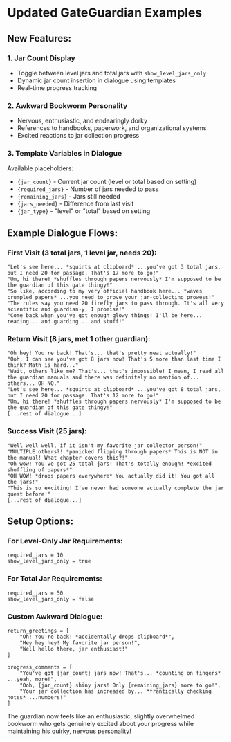 # Updated GateGuardian Examples

## New Features:

### 1. **Jar Count Display**
- Toggle between level jars and total jars with `show_level_jars_only`
- Dynamic jar count insertion in dialogue using templates
- Real-time progress tracking

### 2. **Awkward Bookworm Personality**
- Nervous, enthusiastic, and endearingly dorky
- References to handbooks, paperwork, and organizational systems
- Excited reactions to jar collection progress

### 3. **Template Variables in Dialogue**
Available placeholders:
- `{jar_count}` - Current jar count (level or total based on setting)
- `{required_jars}` - Number of jars needed to pass
- `{remaining_jars}` - Jars still needed
- `{jars_needed}` - Difference from last visit
- `{jar_type}` - "level" or "total" based on setting

## Example Dialogue Flows:

### First Visit (3 total jars, 1 level jar, needs 20):
```
"Let's see here... *squints at clipboard* ...you've got 3 total jars, but I need 20 for passage. That's 17 more to go!"
"Um, hi there! *shuffles through papers nervously* I'm supposed to be the guardian of this gate thingy!"
"So like, according to my very official handbook here... *waves crumpled papers* ...you need to prove your jar-collecting prowess!"
"The rules say you need 20 firefly jars to pass through. It's all very scientific and guardian-y, I promise!"
"Come back when you've got enough glowy things! I'll be here... reading... and guarding... and stuff!"
```

### Return Visit (8 jars, met 1 other guardian):
```
"Oh hey! You're back! That's... that's pretty neat actually!"
"Ooh, I can see you've got 8 jars now! That's 5 more than last time I think? Math is hard..."
"Wait, others like me? That's... that's impossible! I mean, I read all the guardian manuals and there was definitely no mention of... others... OH NO."
"Let's see here... *squints at clipboard* ...you've got 8 total jars, but I need 20 for passage. That's 12 more to go!"
"Um, hi there! *shuffles through papers nervously* I'm supposed to be the guardian of this gate thingy!"
[...rest of dialogue...]
```

### Success Visit (25 jars):
```
"Well well well, if it isn't my favorite jar collector person!"
"MULTIPLE others?! *panicked flipping through papers* This is NOT in the manual! What chapter covers this?!"
"Oh wow! You've got 25 total jars! That's totally enough! *excited shuffling of papers*"
"OH WOW! *drops papers everywhere* You actually did it! You got all the jars!"
"This is so exciting! I've never had someone actually complete the jar quest before!"
[...rest of dialogue...]
```

## Setup Options:

### For Level-Only Jar Requirements:
```gdscript
required_jars = 10
show_level_jars_only = true
```

### For Total Jar Requirements:
```gdscript
required_jars = 50
show_level_jars_only = false
```

### Custom Awkward Dialogue:
```gdscript
return_greetings = [
    "Oh! You're back! *accidentally drops clipboard*",
    "Hey hey hey! My favorite jar person!",
    "Well hello there, jar enthusiast!"
]

progress_comments = [
    "You've got {jar_count} jars now! That's... *counting on fingers* ...yeah, more!",
    "Ooh, {jar_count} shiny jars! Only {remaining_jars} more to go!",
    "Your jar collection has increased by... *frantically checking notes* ...numbers!"
]
```

The guardian now feels like an enthusiastic, slightly overwhelmed bookworm who gets genuinely excited about your progress while maintaining his quirky, nervous personality!
